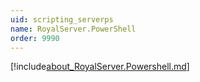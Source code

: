 ```yaml
---
uid: scripting_serverps
name: RoyalServer.PowerShell
order: 9990
---
```


[!include[about_RoyalServer.Powershell.md](./about_RoyalServer.Powershell.md)]
